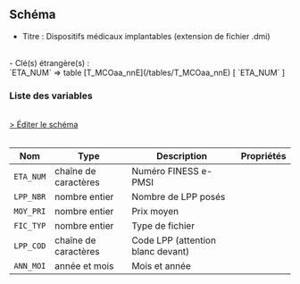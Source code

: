 ## Schéma

- Titre : Dispositifs médicaux implantables (extension de fichier .dmi)
<br />
- Clé(s) étrangère(s) : <br />
`ETA_NUM` => table [T_MCOaa_nnE](/tables/T_MCOaa_nnE) [ `ETA_NUM` ]<br />

### Liste des variables
<br />
<div>
    <a href="https://gitlab.com/healthdatahub/schema-snds/edit/master/schemas/PMSI/PMSI%20MCO/T_SUPaa_nnDMI.json"  
    arget="_blank" rel="noopener noreferrer">> Éditer le schéma</a>
    <OutboundLink />
</div>
<br />

Nom|Type|Description|Propriétés
-|-|-|-
`ETA_NUM`|chaîne de caractères|Numéro FINESS e-PMSI||
`LPP_NBR`|nombre entier|Nombre de LPP posés||
`MOY_PRI`|nombre entier|Prix moyen||
`FIC_TYP`|nombre entier|Type de fichier||
`LPP_COD`|chaîne de caractères|Code LPP (attention blanc devant)||
`ANN_MOI`|année et mois|Mois et année||

